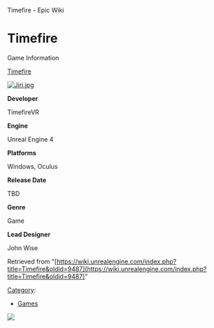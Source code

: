 Timefire - Epic Wiki                    

Timefire
========

Game Information

[Timefire](http://www.timefirevr.com)

[![Jiri.jpg](https://d26ilriwvtzlb.cloudfront.net/1/11/Jiri.jpg)](/File:Jiri.jpg)

**Developer**

TimefireVR

**Engine**

Unreal Engine 4

**Platforms**

Windows, Oculus

**Release Date**

TBD

**Genre**

Game

**Lead Designer**

John Wise

Retrieved from "[https://wiki.unrealengine.com/index.php?title=Timefire&oldid=9487](https://wiki.unrealengine.com/index.php?title=Timefire&oldid=9487)"

[Category](/Special:Categories "Special:Categories"):

*   [Games](/Category:Games "Category:Games")

  ![](https://tracking.unrealengine.com/track.png)